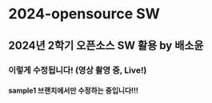 # 2024-opensource SW

## 2024년 2학기 오픈소스 SW 활용 by 배소윤
  
### 이렇게 수정됩니다! (영상 촬영 중, Live!)

#### sample1 브랜치에서만 수정하는 중입니다!!!
